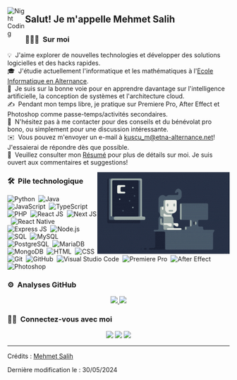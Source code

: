 <img alt="Night Coding" src="./assets/Hand%20Wave.gif" width='40' align="left"/><h2>Salut! Je m'appelle Mehmet Salih</h2>

### 👨🏻‍💻 &nbsp;Sur moi

💡 &nbsp;J'aime explorer de nouvelles technologies et développer des solutions logicielles et des hacks rapides.\
🎓 &nbsp;J'étudie actuellement l'informatique et les mathématiques à l'[Ecole Informatique en Alternance](https://etna.io).\
🌱 &nbsp;Je suis sur la bonne voie pour en apprendre davantage sur l'intelligence artificielle, la conception de systèmes et l'architecture cloud.\
✍️ &nbsp;Pendant mon temps libre, je pratique sur Premiere Pro, After Effect et Photoshop comme passe-temps/activités secondaires.\
💬 &nbsp;N'hésitez pas à me contacter pour des conseils et du bénévolat pro bono, ou simplement pour une discussion intéressante.\
✉️ &nbsp;Vous pouvez m'envoyer un e-mail à kuscu_m@etna-alternance.net! J'essaierai de répondre dès que possible.\
📄 &nbsp;Veuillez consulter mon [Résumé](https://linktr.ee/mehmetsalihk) pour plus de détails sur moi. Je suis ouvert aux commentaires et suggestions!

<img alt="Night Coding" src="https://raw.githubusercontent.com/AVS1508/AVS1508/master/assets/Night-Coding.gif" align="right"/>

### 🛠 &nbsp;Pile technologique

![Python](https://img.shields.io/badge/-Python-05122A?style=flat&logo=python)&nbsp;
![Java](https://img.shields.io/badge/-Java-05122A?style=flat&logo=Java&logoColor=FFA518)&nbsp;
![JavaScript](https://img.shields.io/badge/-JavaScript-05122A?style=flat&logo=javascript)&nbsp;
![TypeScript](https://img.shields.io/badge/-TypeScript-05122A?style=flat&logo=typescript)&nbsp;
![PHP](https://img.shields.io/badge/-PHP-05122A?style=flat&logo=php)&nbsp;
![React JS](https://img.shields.io/badge/-React%20JS-05122A?style=flat&logo=react)&nbsp;
![Next JS](https://img.shields.io/badge/-Next%20JS-05122A?style=flat&logo=next.js)&nbsp;
![React Native](https://img.shields.io/badge/-React%20Native-05122A?style=flat&logo=react)&nbsp;
![Express JS](https://img.shields.io/badge/-Express%20JS-05122A?style=flat&logo=express)&nbsp;
![Node.js](https://img.shields.io/badge/-Node.js-05122A?style=flat&logo=node.js)&nbsp;
![SQL](https://img.shields.io/badge/-SQL-05122A?style=flat&logo=sql)&nbsp;
![MySQL](https://img.shields.io/badge/-MySQL-05122A?style=flat&logo=mysql)&nbsp;
![PostgreSQL](https://img.shields.io/badge/-PostgreSQL-05122A?style=flat&logo=postgresql)&nbsp;
![MariaDB](https://img.shields.io/badge/-MariaDB-05122A?style=flat&logo=mariadb)&nbsp;
![MongoDB](https://img.shields.io/badge/-MongoDB-05122A?style=flat&logo=mongodb)&nbsp;
![HTML](https://img.shields.io/badge/-HTML-05122A?style=flat&logo=HTML5)&nbsp;
![CSS](https://img.shields.io/badge/-CSS-05122A?style=flat&logo=CSS3&logoColor=1572B6)&nbsp;
![Git](https://img.shields.io/badge/-Git-05122A?style=flat&logo=git)&nbsp;
![GitHub](https://img.shields.io/badge/-GitHub-05122A?style=flat&logo=github)&nbsp;
![Visual Studio Code](https://img.shields.io/badge/-Visual%20Studio%20Code-05122A?style=flat&logo=visual-studio-code&logoColor=007ACC)&nbsp;
![Premiere Pro](https://img.shields.io/badge/-Premiere%20Pro-05122A?style=flat&logo=adobe-premiere-pro)&nbsp;
![After Effect](https://img.shields.io/badge/-After%20Effect-05122A?style=flat&logo=adobe-after-effect)&nbsp;
![Photoshop](https://img.shields.io/badge/-Photoshop-05122A?style=flat&logo=adobe-photoshop)&nbsp;

### ⚙️ &nbsp;Analyses GitHub

<p align="center">
<a href="https://github.com/MehmetSalihK">
  <img height="180em" src="https://github-readme-stats-eight-theta.vercel.app/api?username=MehmetSalihK&show_icons=true&theme=algolia&include_all_commits=true&count_private=true"/>
  <img height="180em" src="https://github-readme-stats-eight-theta.vercel.app/api/top-langs/?username=MehmetSalihK&layout=compact&langs_count=8&theme=algolia"/>
</a>
</p>

### 🤝🏻 &nbsp;Connectez-vous avec moi

<p align="center">
<!-- ## <a href="https://www.adityavsingh.com"><img src="https://img.shields.io/badge/-adityavsingh.com-3423A6?style=flat&logo=Google-Chrome&logoColor=white"/></a> -->
<a href="https://www.linkedin.com/in/mehmet-salih-kuscu-b3a835221/"><img src="https://img.shields.io/badge/-Mehmet%20Salih%20Kuscu-0077B5?style=flat&logo=Linkedin&logoColor=white"/></a>
<a href="mailto:kuscu_m@etna-alternance.net"><img src="https://img.shields.io/badge/-kuscu_m@etna--alternance.net-D14836?style=flat&logo=Gmail&logoColor=white"/></a>
<a href="https://instagram.com/sketur60"><img src="https://img.shields.io/badge/-@sketur60-E4405F?style=flat&logo=Instagram&logoColor=white"/></a>
</p>

-----
Crédits : [Mehmet Salih](https://github.com/MehmetSalihK)

Dernière modification le : 30/05/2024
